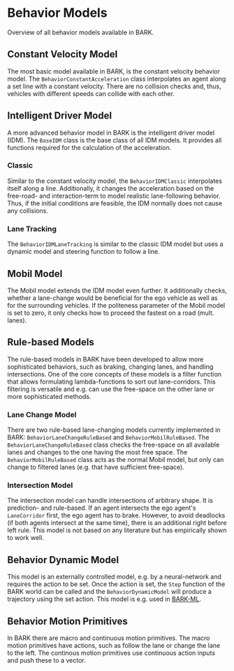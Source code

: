 Behavior Models
================================
Overview of all behavior models available in BARK.


## Constant Velocity Model

The most basic model available in BARK, is the constant velocity behavior model.
The `BehaviorConstantAcceleration` class interpolates an agent along a set line with a constant velocity.
There are no collision checks and, thus, vehicles with different speeds can collide with each other.


## Intelligent Driver Model

A more advanced behavior model in BARK is the intelligent driver model (IDM).
The `BaseIDM` class is the base class of all IDM models.
It provides all functions required for the calculation of the acceleration.

### Classic

Similar to the constant velocity model, the `BehaviorIDMClassic` interpolates itself along a line.
Additionally, it changes the acceleration based on the free-road- and interaction-term to model realistic lane-following behavior.
Thus, if the initial conditions are feasible, the IDM normally does not cause any collisions.


### Lane Tracking

The `BehaviorIDMLaneTracking` is similar to the classic IDM model but uses a dynamic model and steering function to follow a line.


## Mobil Model

The Mobil model extends the IDM model even further.
It additionally checks, whether a lane-change would be beneficial for the ego vehicle as well as for the surrounding vehicles.
If the politeness parameter of the Mobil model is set to zero, it only checks how to proceed the fastest on a road (mult. lanes).


## Rule-based Models

The rule-based models in BARK have been developed to allow more sophisticated behaviors, such as braking, changing lanes, and handling intersections.
One of the core concepts of these models is a filter function that allows formulating lambda-functions to sort out lane-corridors.
This filtering is versatile and e.g. can use the free-space on the other lane or more sophisticated methods.


### Lane Change Model

There are two rule-based lane-changing models currently implemented in BARK: `BehaviorLaneChangeRuleBased` and `BehaviorMobilRuleBased`.
The `BehaviorLaneChangeRuleBased` class checks the free-space on all available lanes and changes to the one having the most free space.
The `BehaviorMobilRuleBased` class acts as the normal Mobil model, but only can change to filtered lanes (e.g. that have sufficient free-space).


### Intersection Model

The intersection model can handle intersections of arbitrary shape.
It is prediction- and rule-based.
If an agent intersects the ego agent's `LaneCorridor` first, the ego agent has to brake.
However, to avoid deadlocks (if both agents intersect at the same time), there is an additional right before left rule.
This model is not based on any literature but has empirically shown to work well.


## Behavior Dynamic Model

This model is an externally controlled model, e.g. by a neural-network and requires the action to be set.
Once the action is set, the `Step` function of the BARK world can be called and the `BehaviorDynamicModel` will produce a trajectory using the set action.
This model is e.g. used in [BARK-ML](https://github.com/bark-simulator/bark-ml).


## Behavior Motion Primitives

In BARK there are macro and continuous motion primitives.
The macro motion primitives have actions, such as follow the lane or change the lane to the left.
The continous motion primitives use continuous action inputs and push these to a vector.